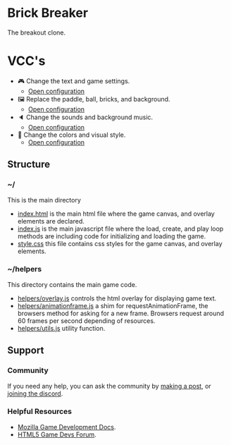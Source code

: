 # Brick Breaker

The breakout clone.

# VCC's

- 🎮 Change the text and game settings.
    * [Open configuration](#~/.koji/customization/settings.json!visual)
- 🖼️ Replace the paddle, ball, bricks, and background.
    * [Open configuration](#~/.koji/customization/images.json!visual)
- 🔈 Change the sounds and background music.
    * [Open configuration](#~/.koji/customization/sounds.json!visual)
- 💅 Change the colors and visual style.
    * [Open configuration](#~/.koji/customization/colors.json!visual)

## Structure
### ~/
This is the main directory
- [index.html](#~/index.html) is the main html file where the game canvas, and overlay elements are declared.
- [index.js](#~/index.js) is the main javascript file where the load, create, and play loop methods are including code for initializing and loading the game.
- [style.css](#~/style.css) this file contains css styles for the game canvas, and overlay elements.

### ~/helpers
This directory contains the main game code.
- [helpers/overlay.js](#~/helpers/overlay.js) controls the html overlay for displaying game text.
- [helpers/animationframe.js](#~/helpers/animationframe.js) a shim for requestAnimationFrame, the browsers method for asking for a new frame. Browsers request around 60 frames per second depending of resources.
- [helpers/utils.js](#~/helpers/utils.js) utility function.

## Support
### Community
If you need any help, you can ask the community by [making a post](https://gokoji.com/posts), or [joining the discord](https://discordapp.com/invite/eQuMJF6).

### Helpful Resources
- [Mozilla Game Development Docs](https://developer.mozilla.org/en-US/docs/Games).
- [HTML5 Game Devs Forum](http://www.html5gamedevs.com/).
